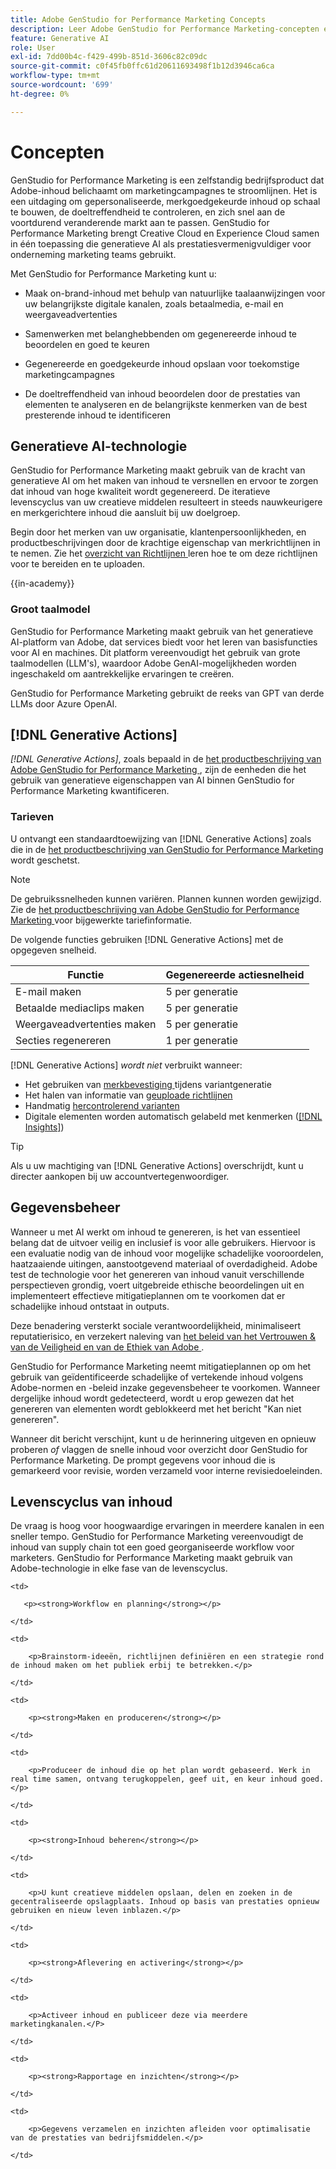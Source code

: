 ```yaml
---
title: Adobe GenStudio for Performance Marketing Concepts
description: Leer Adobe GenStudio for Performance Marketing-concepten en -terminologie.
feature: Generative AI
role: User
exl-id: 7dd00b4c-f429-499b-851d-3606c82c09dc
source-git-commit: c0f45fb0ffc61d20611693498f1b12d3946ca6ca
workflow-type: tm+mt
source-wordcount: '699'
ht-degree: 0%

---
```


# Concepten

GenStudio for Performance Marketing is een zelfstandig bedrijfsproduct dat Adobe-inhoud belichaamt om marketingcampagnes te stroomlijnen. Het is een uitdaging om gepersonaliseerde, merkgoedgekeurde inhoud op schaal te bouwen, de doeltreffendheid te controleren, en zich snel aan de voortdurend veranderende markt aan te passen. GenStudio for Performance Marketing brengt Creative Cloud en Experience Cloud samen in één toepassing die generatieve AI als prestatiesvermenigvuldiger voor onderneming marketing teams gebruikt.

Met GenStudio for Performance Marketing kunt u:

* Maak on-brand-inhoud met behulp van natuurlijke taalaanwijzingen voor uw belangrijkste digitale kanalen, zoals betaalmedia, e-mail en weergaveadvertenties

* Samenwerken met belanghebbenden om gegenereerde inhoud te beoordelen en goed te keuren
* Gegenereerde en goedgekeurde inhoud opslaan voor toekomstige marketingcampagnes
* De doeltreffendheid van inhoud beoordelen door de prestaties van elementen te analyseren en de belangrijkste kenmerken van de best presterende inhoud te identificeren

## Generatieve AI-technologie

GenStudio for Performance Marketing maakt gebruik van de kracht van generatieve AI om het maken van inhoud te versnellen en ervoor te zorgen dat inhoud van hoge kwaliteit wordt gegenereerd. De iteratieve levenscyclus van uw creatieve middelen resulteert in steeds nauwkeurigere en merkgerichtere inhoud die aansluit bij uw doelgroep.

Begin door het merken van uw organisatie, klantenpersoonlijkheden, en productbeschrijvingen door de krachtige eigenschap van merkrichtlijnen in te nemen. Zie het [ overzicht van Richtlijnen ](../user-guide/guidelines/overview.md) leren hoe te om deze richtlijnen voor te bereiden en te uploaden.

{{in-academy}}

### Groot taalmodel

GenStudio for Performance Marketing maakt gebruik van het generatieve AI-platform van Adobe, dat services biedt voor het leren van basisfuncties voor AI en machines. Dit platform vereenvoudigt het gebruik van grote taalmodellen (LLM&#39;s), waardoor Adobe GenAI-mogelijkheden worden ingeschakeld om aantrekkelijke ervaringen te creëren.

GenStudio for Performance Marketing gebruikt de reeks van GPT van derde LLMs door Azure OpenAI.<!-- Claude, and Gemini models. -->

## [!DNL Generative Actions]

_[!DNL Generative Actions]_, zoals bepaald in de [ het productbeschrijving van Adobe GenStudio for Performance Marketing ](https://helpx.adobe.com/legal/product-descriptions/adobe-genstudio-for-performance-marketing---product-description.html), zijn de eenheden die het gebruik van generatieve eigenschappen van AI binnen GenStudio for Performance Marketing kwantificeren.

<!-- Add example about usage mode?
Where users check how many generative actions they have left
How they re-up their genactions
If genactions roll over month to month or not -->

### Tarieven

U ontvangt een standaardtoewijzing van [!DNL Generative Actions] zoals die in de [ het productbeschrijving van GenStudio for Performance Marketing ](https://helpx.adobe.com/legal/product-descriptions/adobe-genstudio-for-performance-marketing---product-description.html) wordt geschetst.

>[!NOTE]
>
>De gebruikssnelheden kunnen variëren. Plannen kunnen worden gewijzigd. Zie de [ het productbeschrijving van Adobe GenStudio for Performance Marketing ](https://helpx.adobe.com/legal/product-descriptions/adobe-genstudio-for-performance-marketing---product-description.html) voor bijgewerkte tariefinformatie.

De volgende functies gebruiken [!DNL Generative Actions] met de opgegeven snelheid.

| Functie | Gegenereerde actiesnelheid |
| -----------------------  | ------------------ |
| E-mail maken | 5 per generatie |
| Betaalde mediaclips maken | 5 per generatie |
| Weergaveadvertenties maken | 5 per generatie |
| Secties regenereren | 1 per generatie |

<!-- | Generate on-brand images | 1 per prompt  |
| Translation              | 1 per prompt  |
| Video: ADLS              | 1 per prompt  |
| Video: TTS + Avatar      | 1 per prompt  | -->

[!DNL Generative Actions] _wordt niet_ verbruikt wanneer:

* Het gebruiken van [ merkbevestiging ](/help/user-guide/guidelines/brand-validation.md) tijdens variantgeneratie
* Het halen van informatie van [ geuploade richtlijnen ](/help/user-guide/guidelines/add-guidelines.md)
* Handmatig [ hercontrolerend varianten ](/help/user-guide/guidelines/brand-validation.md#improve-brand-alignment)
* Digitale elementen worden automatisch gelabeld met kenmerken ([[!DNL Insights]](/help/user-guide/insights/overview.md))

>[!TIP]
>
>Als u uw machtiging van [!DNL Generative Actions] overschrijdt, kunt u directer aankopen bij uw accountvertegenwoordiger.

## Gegevensbeheer

Wanneer u met AI werkt om inhoud te genereren, is het van essentieel belang dat de uitvoer veilig en inclusief is voor alle gebruikers. Hiervoor is een evaluatie nodig van de inhoud voor mogelijke schadelijke vooroordelen, haatzaaiende uitingen, aanstootgevend materiaal of overdadigheid. Adobe test de technologie voor het genereren van inhoud vanuit verschillende perspectieven grondig, voert uitgebreide ethische beoordelingen uit en implementeert effectieve mitigatieplannen om te voorkomen dat er schadelijke inhoud ontstaat in outputs.

Deze benadering versterkt sociale verantwoordelijkheid, minimaliseert reputatierisico, en verzekert naleving van [ het beleid van het Vertrouwen &amp; van de Veiligheid en van de Ethiek van Adobe ](https://www.adobe.com/content/dam/cc/en/ai-ethics/pdfs/Adobe-AI-Ethics-Principles.pdf).

GenStudio for Performance Marketing neemt mitigatieplannen op om het gebruik van geïdentificeerde schadelijke of vertekende inhoud volgens Adobe-normen en -beleid inzake gegevensbeheer te voorkomen. Wanneer dergelijke inhoud wordt gedetecteerd, wordt u erop gewezen dat het genereren van elementen wordt geblokkeerd met het bericht &quot;Kan niet genereren&quot;.

Wanneer dit bericht verschijnt, kunt u de herinnering uitgeven en opnieuw proberen _of_ vlaggen de snelle inhoud voor overzicht door GenStudio for Performance Marketing. De prompt gegevens voor inhoud die is gemarkeerd voor revisie, worden verzameld voor interne revisiedoeleinden.

## Levenscyclus van inhoud

De vraag is hoog voor hoogwaardige ervaringen in meerdere kanalen in een sneller tempo. GenStudio for Performance Marketing vereenvoudigt de inhoud van supply chain tot een goed georganiseerde workflow voor marketers. GenStudio for Performance Marketing maakt gebruik van Adobe-technologie in elke fase van de levenscyclus.

<table style="table-layout:auto">

<tr style="border: 0;">

    <td>

       <p><strong>Workflow en planning</strong></p>

    </td>

    <td>

        <p>Brainstorm-ideeën, richtlijnen definiëren en een strategie rond de inhoud maken om het publiek erbij te betrekken.</p>

    </td>

</tr>

<tr style="border: 0;">

    <td>

        <p><strong>Maken en produceren</strong></p>

    </td>

    <td>

        <p>Produceer de inhoud die op het plan wordt gebaseerd. Werk in real time samen, ontvang terugkoppelen, geef uit, en keur inhoud goed.</p>

    </td>

</tr>

<tr style="border: 0;">

    <td>

        <p><strong>Inhoud beheren</strong></p>

    </td>

    <td>

        <p>U kunt creatieve middelen opslaan, delen en zoeken in de gecentraliseerde opslagplaats. Inhoud op basis van prestaties opnieuw gebruiken en nieuw leven inblazen.</p>

    </td>

</tr>

<tr style="border: 0;">

    <td>

        <p><strong>Aflevering en activering</strong></p>

    </td>

    <td>

        <p>Activeer inhoud en publiceer deze via meerdere marketingkanalen.</P>

    </td>

</tr>

<tr style="border: 0;">

    <td>

        <p><strong>Rapportage en inzichten</strong></p>

    </td>

    <td>

        <p>Gegevens verzamelen en inzichten afleiden voor optimalisatie van de prestaties van bedrijfsmiddelen.</p>

    </td>

</tr>

</table>
